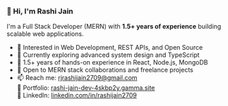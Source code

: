 ### 👋 Hi, I'm Rashi Jain

I'm a Full Stack Developer (MERN) with **1.5+ years of experience** building scalable web applications.

- 👀 Interested in Web Development, REST APIs, and Open Source  
- 🌱 Currently exploring advanced system design and TypeScript  
- 💼 1.5+ years of hands-on experience in React, Node.js, MongoDB  
- 💞️ Open to MERN stack collaborations and freelance projects  
- 📫 Reach me: [rjrashijain2709@gmail.com](mailto:rashijain2709@gmail.com)  
  🔗 Portfolio: [rashi-jain-dev-4skbp2y.gamma.site](https://rashi-jain-dev-4skbp2y.gamma.site)  
  💼 LinkedIn: [linkedin.com/in/rashijain2709](https://www.linkedin.com/in/rashijain2709)

<!---
Rashijain2709/Rashijain2709 is a ✨ special ✨ repository because its `README.md` (this file) appears on your GitHub profile.
--->
